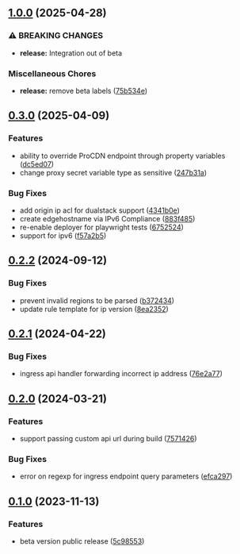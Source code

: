 ## [1.0.0](https://github.com/fingerprintjs/fingerprint-pro-akamai-proxy-integration/compare/v0.3.0...v1.0.0) (2025-04-28)


### ⚠ BREAKING CHANGES

* **release:** Integration out of beta

### Miscellaneous Chores

* **release:** remove beta labels ([75b534e](https://github.com/fingerprintjs/fingerprint-pro-akamai-proxy-integration/commit/75b534ee648ff11e18593982ed5a0892b5ec5bd1))

## [0.3.0](https://github.com/fingerprintjs/fingerprint-pro-akamai-proxy-integration/compare/v0.2.2...v0.3.0) (2025-04-09)


### Features

* ability to override ProCDN endpoint through property variables ([dc5ed07](https://github.com/fingerprintjs/fingerprint-pro-akamai-proxy-integration/commit/dc5ed070482de9e1ef4d5f63743b9c632b121a83))
* change proxy secret variable type as sensitive ([247b31a](https://github.com/fingerprintjs/fingerprint-pro-akamai-proxy-integration/commit/247b31a27460837c0e35e40a854d97ca0f8c21b3))


### Bug Fixes

* add origin ip acl for dualstack support ([4341b0e](https://github.com/fingerprintjs/fingerprint-pro-akamai-proxy-integration/commit/4341b0e4a679db465bdef25d264587e7df57686d))
* create edgehostname via IPv6 Compliance ([883f485](https://github.com/fingerprintjs/fingerprint-pro-akamai-proxy-integration/commit/883f485775c498b56358e01f8b8a73e62da1ea04))
* re-enable deployer for playwright tests ([6752524](https://github.com/fingerprintjs/fingerprint-pro-akamai-proxy-integration/commit/6752524ad1f846b766f2c966e02aae8121a3db87))
* support for ipv6 ([f57a2b5](https://github.com/fingerprintjs/fingerprint-pro-akamai-proxy-integration/commit/f57a2b58f628d6271f665077e464288561d60582))

## [0.2.2](https://github.com/fingerprintjs/fingerprint-pro-akamai-proxy-integration/compare/v0.2.1...v0.2.2) (2024-09-12)


### Bug Fixes

* prevent invalid regions to be parsed ([b372434](https://github.com/fingerprintjs/fingerprint-pro-akamai-proxy-integration/commit/b3724341bba1bee128ee8c5136c517836cf957c2))
* update rule template for ip version ([8ea2352](https://github.com/fingerprintjs/fingerprint-pro-akamai-proxy-integration/commit/8ea2352327e403eef3ee0b40318337db109fa483))

## [0.2.1](https://github.com/fingerprintjs/fingerprint-pro-akamai-proxy-integration/compare/v0.2.0...v0.2.1) (2024-04-22)


### Bug Fixes

* ingress api handler forwarding incorrect ip address ([76e2a77](https://github.com/fingerprintjs/fingerprint-pro-akamai-proxy-integration/commit/76e2a770b9d312f84731346c0becd297761fb589))

## [0.2.0](https://github.com/fingerprintjs/fingerprint-pro-akamai-proxy-integration/compare/v0.1.0...v0.2.0) (2024-03-21)


### Features

* support passing custom api url during build ([7571426](https://github.com/fingerprintjs/fingerprint-pro-akamai-proxy-integration/commit/75714266eb61c257ec437e077d1779af05cfc525))


### Bug Fixes

* error on regexp for ingress endpoint query parameters ([efca297](https://github.com/fingerprintjs/fingerprint-pro-akamai-proxy-integration/commit/efca29723f2f7fdc9247aa65bbbb901d9e91e382))

## [0.1.0](https://github.com/fingerprintjs/fingerprint-pro-akamai-integration-property-rules/compare/v0.0.1...v0.1.0) (2023-11-13)


### Features

* beta version public release ([5c98553](https://github.com/fingerprintjs/fingerprint-pro-akamai-integration-property-rules/commit/5c98553773b97cde3558f79d6e122cb34f7bd73c))
